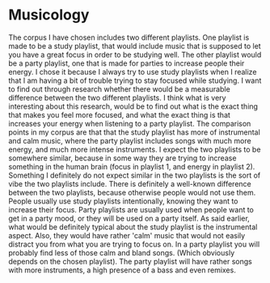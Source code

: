 # Musicology
The corpus I have chosen includes two different playlists. One playlist is made to be a study playlist, that would include music that is supposed to let you have a great focus in order to be studying well. The other playlist would be a party playlist, one that is made for parties to increase people their energy. I chose it because I always try to use study playlists when I realize that I am having a bit of trouble trying to stay focused while studying. I want to find out through research whether there would be a measurable difference between the two different playlists. I think what is very interesting about this research, would be to find out what is the exact thing that makes you feel more focused, and what the exact thing is that increases your energy when listening to a party playlist.
The comparison points in my corpus are that that the study playlist has more of instrumental and calm music, where the party playlist includes songs with much more energy, and much more intense instruments. I expect the two playlists to be somewhere similar, because in some way they are trying to increase something in the human brain (focus in playlist 1, and energy in playlist 2). Something I definitely do not expect similar in the two playlists is the sort of vibe the two playlists include. 
There is definitely a well-known difference between the two playlists, because otherwise people would not use them. People usually use study playlists intentionally, knowing they want to increase their focus. Party playlists are usually used when people want to get in a party mood, or they will be used on a party itself. 
As said earlier, what would be definitely typical about the study playlist is the instrumental aspect. Also, they would have rather 'calm' music that would not easily distract you from what you are trying to focus on. In a party playlist you will probably find less of those calm and bland songs. (Which obviously depends on the chosen playlist). The party playlist will have rather songs with more instruments, a high presence of a bass and even remixes.


